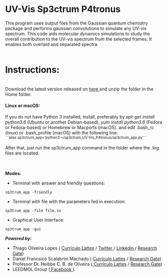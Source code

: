 # UV-Vis Sp3ctrum P4tronus

This program uses output files from the Gaussian quantum chemistry package and performs gaussian convolutions to simulate any UV-vis spectrum. This code aids molecular dynamics simulations to study the overall contribution to the UV-vis spectrum from the selected frames. It enables both overlaid and separated spectra.<br><br>

<h1>Instructions:</h1>
<br>
Download the latest version released on <a href="https://github.com/lopesth/https://github.com/lopesth/UV-Vis-Sp3ctrum-P4tronus/archive/2.0.1.zip"> here </a> and unzip the folder in the Home folder.
<h4>Linux or mscOS:</h4>
If you do not have Python 3 installed, install, preferably by <i>apt-get install python3.6</i> (Ubuntu or another Debian-based), <i>yum install python3.6</i> (Fedora or Fedora-based) or Homebrew or Macports (macOS).
and edit .bash_rc (linux) or .bash_profile (macOS) with the following line:<br>
<small>```alias sp3ctrum_app='python3 ~/sp3ctrum_UV-Vis_P4tronus/sp3ctrum_app.py'```</small><br><br>
After that, just run the sp3ctrum_app command in the folder where the .log files are located.
<br><br><br>

<b>Modes:</b>

- Terminal with answer and friendly questions:
```
sp3trum_app -friendly
```

- Terminal with file with the parameters fed in execution:
```
sp3trum_app -file file.in
```

- Graphical User Interface:
```
sp3trum_app -gui
```
 
<b><i>Powered by:</i></b><br>
 * Thiago Oliveira Lopes ( <a href="http://lattes.cnpq.br/8870631835172791"> Currículo Lattes</a> / <a href="https://twitter.com/thiago_o_lopes"> Twitter </a> / <a href="https://www.linkedin.com/in/thiago-lopes-1972b270"> Linkedin </a> / <a href="https://www.researchgate.net/profile/Thiago_Lopes2"> Research Gate</a>)
 * Daniel Francsico Scalabrini Machado ( <a href="http://lattes.cnpq.br/9791047274773689"> Currículo Lattes</a> / <a href="https://www.researchgate.net/profile/Daniel_Francisco_Machado">Research Gate</a>)
 * Professor Dr. Heibbe C. B. de Oliveira (<a href="http://lattes.cnpq.br/5995553993631378"> Currículo Lattes</a>  / <a href="https://www.researchgate.net/profile/Heibbe_De_Oliveira2">Research Gate</a>)
 * LEEDMOL Group (<a href="https://www.facebook.com/leedmol/" > Facebook </a>).
